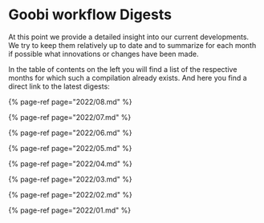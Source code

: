 # Goobi workflow Digests

At this point we provide a detailed insight into our current developments. We try to keep them relatively up to date and to summarize for each month if possible what innovations or changes have been made.

In the table of contents on the left you will find a list of the respective months for which such a compilation already exists. And here you find a direct link to the latest digests:

{% page-ref page="2022/08.md" %}

{% page-ref page="2022/07.md" %}

{% page-ref page="2022/06.md" %}

{% page-ref page="2022/05.md" %}

{% page-ref page="2022/04.md" %}

{% page-ref page="2022/03.md" %}

{% page-ref page="2022/02.md" %}

{% page-ref page="2022/01.md" %}
